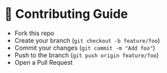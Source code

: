 # 🤝 Contributing Guide

- Fork this repo
- Create your branch (`git checkout -b feature/foo`)
- Commit your changes (`git commit -m "Add foo"`)
- Push to the branch (`git push origin feature/foo`)
- Open a Pull Request
